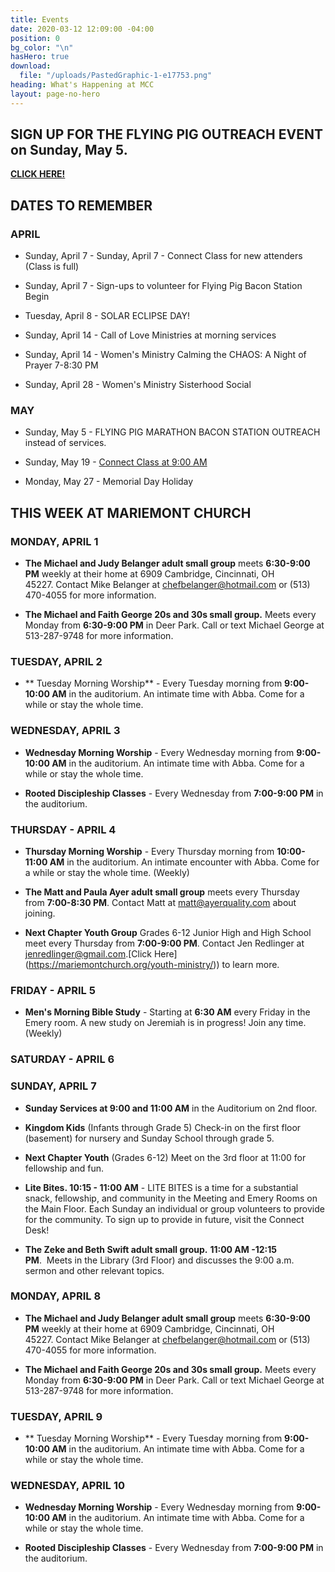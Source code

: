 ```yaml
---
title: Events
date: 2020-03-12 12:09:00 -04:00
position: 0
bg_color: "\n"
hasHero: true
download:
  file: "/uploads/PastedGraphic-1-e17753.png"
heading: What's Happening at MCC
layout: page-no-hero
---
```


## SIGN UP FOR THE FLYING PIG OUTREACH EVENT on Sunday, May 5.
  [**CLICK HERE!**](https://www.signupgenius.com/go/10C0944AAAF23A7FDCF8-48595883-flying#/)


## DATES TO REMEMBER

### APRIL

* Sunday, April 7 - Sunday, April 7 - Connect Class for new attenders (Class is full)

* Sunday, April 7 - Sign-ups to volunteer for Flying Pig Bacon Station Begin

* Tuesday, April 8 - SOLAR ECLIPSE DAY!

* Sunday, April 14 - Call of Love Ministries at morning services

* Sunday, April 14 - Women's Ministry Calming the CHAOS: A Night of Prayer 7-8:30 PM

* Sunday, April 28 - Women's Ministry Sisterhood Social



### MAY

* Sunday, May 5 - FLYING PIG MARATHON BACON STATION OUTREACH instead of services.  

* Sunday, May 19 - [Connect Class at 9:00 AM](https://mariemontchurch.churchcenter.com/registrations/events/2232023)

* Monday, May 27 - Memorial Day Holiday


## THIS WEEK AT MARIEMONT CHURCH



### MONDAY, APRIL 1

* **The Michael and Judy Belanger adult small group** meets **6:30-9:00 PM** weekly at their home at 6909 Cambridge, Cincinnati, OH 45227. Contact Mike Belanger at chefbelanger@hotmail.com or (513) 470-4055 for more information. 

* **The Michael and Faith George 20s and 30s small group.** Meets every Monday from **6:30-9:00 PM** in Deer Park. Call or text Michael George at 513-287-9748 for more information.

### TUESDAY, APRIL 2

* ** Tuesday Morning Worship** - Every Tuesday morning from **9:00-10:00 AM** in the auditorium. An intimate time with Abba. Come for a while or stay the whole time. 


### WEDNESDAY, APRIL 3


* **Wednesday Morning Worship** - Every Wednesday morning from **9:00-10:00 AM** in the auditorium. An intimate time with Abba. Come for a while or stay the whole time. 


* **Rooted Discipleship Classes** - Every Wednesday from **7:00-9:00 PM** in the auditorium. 


### THURSDAY - APRIL 4

* **Thursday Morning Worship** - Every Thursday morning from **10:00-11:00 AM** in the auditorium. An intimate encounter with Abba. Come for a while or stay the whole time. (Weekly)

* **The Matt and Paula Ayer adult small group** meets every Thursday from **7:00-8:30 PM**. Contact Matt at matt@ayerquality.com about joining.

* **Next Chapter Youth Group** Grades 6-12 Junior High and High School meet every Thursday from **7:00-9:00 PM**. Contact Jen Redlinger at jenredlinger@gmail.com.[Click Here] (https://mariemontchurch.org/youth-ministry/)) to learn more.

### FRIDAY - APRIL 5

* **Men's Morning Bible Study** - Starting at **6:30 AM** every Friday in the Emery room. A new study on Jeremiah is in progress! Join any time.(Weekly)

### SATURDAY - APRIL 6

### SUNDAY, APRIL 7

* **Sunday Services at 9:00 and 11:00 AM** in the Auditorium on 2nd floor. 

* **Kingdom Kids** (Infants through Grade 5) Check-in on the first floor (basement) for nursery and Sunday School through grade 5.

* **Next Chapter Youth** (Grades 6-12) Meet on the 3rd floor at 11:00 for fellowship and fun.

* **Lite Bites. 10:15 - 11:00 AM** - LITE BITES is a time for a substantial snack, fellowship, and community in the Meeting and Emery Rooms on the Main Floor. Each Sunday an individual or group volunteers to provide for the community. To sign up to provide in future, visit the Connect Desk!

* **The Zeke and Beth Swift adult small group.** **11:00 AM -12:15 PM**.  Meets in the Library (3rd Floor) and discusses the 9:00 a.m. sermon and other relevant topics.

### MONDAY, APRIL 8

* **The Michael and Judy Belanger adult small group** meets **6:30-9:00 PM** weekly at their home at 6909 Cambridge, Cincinnati, OH 45227. Contact Mike Belanger at chefbelanger@hotmail.com or (513) 470-4055 for more information. 

* **The Michael and Faith George 20s and 30s small group.** Meets every Monday from **6:30-9:00 PM** in Deer Park. Call or text Michael George at 513-287-9748 for more information.

### TUESDAY, APRIL 9

* ** Tuesday Morning Worship** - Every Tuesday morning from **9:00-10:00 AM** in the auditorium. An intimate time with Abba. Come for a while or stay the whole time. 


### WEDNESDAY, APRIL 10


* **Wednesday Morning Worship** - Every Wednesday morning from **9:00-10:00 AM** in the auditorium. An intimate time with Abba. Come for a while or stay the whole time. 


* **Rooted Discipleship Classes** - Every Wednesday from **7:00-9:00 PM** in the auditorium. 







